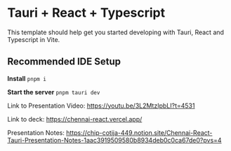 # Tauri + React + Typescript

This template should help get you started developing with Tauri, React and Typescript in Vite.

## Recommended IDE Setup

**Install**
```pnpm i```

**Start the server**
```pnpm tauri dev```

Link to Presentation Video: https://youtu.be/3L2MtzIpbLI?t=4531

Link to deck: https://chennai-react.vercel.app/

Presentation Notes: https://chip-cotija-449.notion.site/Chennai-React-Tauri-Presentation-Notes-1aac3919509580b8934deb0c0ca67de0?pvs=4
